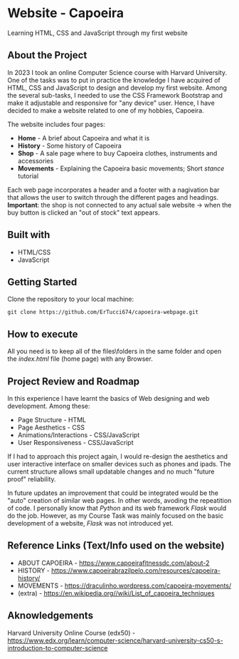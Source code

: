# Website - Capoeira
Learning HTML, CSS and JavaScript through my first website

## About the Project
In 2023 I took an online Computer Science course with Harvard University. One of the tasks was to put in practice the knowledge I have acquired of HTML, CSS and JavaScript to design and develop my first website.
Among the several sub-tasks, I needed to use the CSS Framework Bootstrap and make it adjustable and responsive for "any device" user. Hence, I have decided to make a website related to one of my hobbies, Capoeira.

The website includes four pages:
+ **Home** - A brief about Capoeira and what it is
+ **History** - Some history of Capoeira
+ **Shop** - A sale page where to buy Capoeira clothes, instruments and accessories 
+ **Movements** - Explaining the Capoeira basic movements; Short _stance_ tutorial

Each web page incorporates a header and a footer with a nagivation bar that allows the user to switch through the different pages and headings.
**Important**: the shop is not connected to any actual sale website -> when the buy button is clicked an "out of stock" text appears.

## Built with
+ HTML/CSS
+ JavaScript

## Getting Started
Clone the repository to your local machine:
```
git clone https://github.com/ErTucci674/capoeira-webpage.git
```

## How to execute
All you need is to keep all of the files\folders in the same folder and open the _index.html_ file (home page) with any Browser.

## Project Review and Roadmap
In this experience I have learnt the basics of Web designing and web development. Among these:
+ Page Structure - HTML
+ Page Aesthetics - CSS
+ Animations/Interactions - CSS/JavaScript
+ User Responsiveness - CSS/JavaScript

If I had to approach this project again, I would re-design the aesthetics and user interactive interface on smaller devices such as phones and ipads. The current structure allows small updatable changes and no much "future proof" reliability.

In future updates an improvement that could be integrated would be the "auto" creation of similar web pages. In other words, avoding the repeatition of code. I personally know that _Python_ and its web framework _Flask_ would do the job. However, as my Course Task was mainly focused on the basic development of a website, _Flask_ was not introduced yet.

## Reference Links (Text/Info used on the website)
+ ABOUT CAPOEIRA - https://www.capoeirafitnessdc.com/about-2
+ HISTORY - https://www.capoeirabrazilpelo.com/resources/capoeira-history/
+ MOVEMENTS - https://draculinho.wordpress.com/capoeira-movements/
+ (extra) - https://en.wikipedia.org//wiki/List_of_capoeira_techniques

## Aknowledgements
Harvard University Online Course (edx50) - https://www.edx.org/learn/computer-science/harvard-university-cs50-s-introduction-to-computer-science
